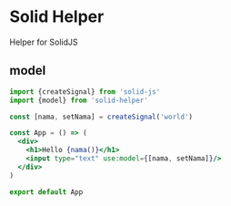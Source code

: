 # Solid Helper

Helper for SolidJS

## model

```jsx
import {createSignal} from 'solid-js'
import {model} from 'solid-helper'

const [nama, setNama] = createSignal('world')

const App = () => (
  <div>
    <h1>Hello {nama()}</h1>
    <input type="text" use:model={[nama, setNama]}/>
  </div>
)

export default App
```